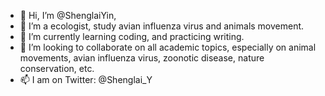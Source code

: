 - 👋 Hi, I’m @ShenglaiYin, 
- 👀 I’m a ecologist, study avian influenza virus and animals movement.
- 🌱 I’m currently learning coding, and practicing writing.
- 💞️ I’m looking to collaborate on all academic topics, especially on animal movements, avian influenza virus, zoonotic disease, nature conservation, etc. 
- 📫 I am on Twitter: @Shenglai_Y

<!---
ShenglaiYin/ShenglaiYin is a ✨ special ✨ repository because its `README.md` (this file) appears on your GitHub profile.
You can click the Preview link to take a look at your changes.
--->
